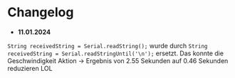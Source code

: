 # Changelog



- **11.01.2024**

`String receivedString = Serial.readString();` wurde durch `String receivedString = Serial.readStringUntil('\n');` ersetzt. Das konnte die Geschwindigkeit Aktion -> Ergebnis von 2.55 Sekunden auf 0.46 Sekunden reduzieren LOL